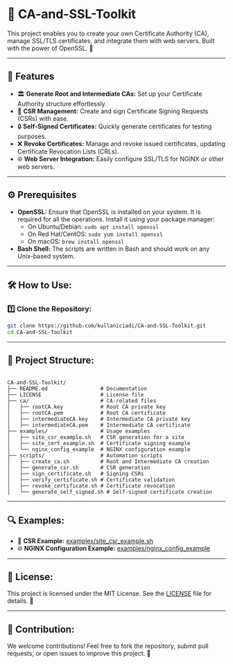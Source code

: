 # 🌟 CA-and-SSL-Toolkit

This project enables you to create your own Certificate Authority (CA), manage SSL/TLS certificates, and integrate them with web servers. Built with the power of OpenSSL. 🔐

---

## 🚀 Features

- 🏛️ **Generate Root and Intermediate CAs:** Set up your Certificate Authority structure effortlessly.
- 📝 **CSR Management:** Create and sign Certificate Signing Requests (CSRs) with ease.
- 🔒 **Self-Signed Certificates:** Quickly generate certificates for testing purposes.
- ❌ **Revoke Certificates:** Manage and revoke issued certificates, updating Certificate Revocation Lists (CRLs).
- 🌐 **Web Server Integration:** Easily configure SSL/TLS for NGINX or other web servers.

---

## ⚙️ Prerequisites

- **OpenSSL:** Ensure that OpenSSL is installed on your system. It is required for all the operations. Install it using your package manager:
  - On Ubuntu/Debian: `sudo apt install openssl`
  - On Red Hat/CentOS: `sudo yum install openssl`
  - On macOS: `brew install openssl`
- **Bash Shell:** The scripts are written in Bash and should work on any Unix-based system.

---

## 🛠️ How to Use:

### 1️⃣ Clone the Repository:

```bash
git clone https://github.com/kullaniciadi/CA-and-SSL-Toolkit.git
cd CA-and-SSL-Toolkit

```

---

## 📂 Project Structure:

```plaintext

CA-and-SSL-Toolkit/
├── README.md                 # Documentation
├── LICENSE                   # License file
├── ca/                       # CA-related files
│   ├── rootCA.key            # Root CA private key
│   ├── rootCA.pem            # Root CA certificate
│   ├── intermediateCA.key    # Intermediate CA private key
│   ├── intermediateCA.pem    # Intermediate CA certificate
├── examples/                 # Usage examples
│   ├── site_csr_example.sh   # CSR generation for a site
│   ├── site_cert_example.sh  # Certificate signing example
│   └── nginx_config_example  # NGINX configuration example
├── scripts/                  # Automation scripts
│   ├── create_ca.sh          # Root and Intermediate CA creation
│   ├── generate_csr.sh       # CSR generation
│   ├── sign_certificate.sh   # Signing CSRs
│   ├── verify_certificate.sh # Certificate validation
│   ├── revoke_certificate.sh # Certificate revocation
│   └── generate_self_signed.sh # Self-signed certificate creation

```

---

## 🔍 Examples:

- 📄 **CSR Example:** [examples/site_csr_example.sh](examples/site_csr_example.sh)
- 🌐 **NGINX Configuration Example:** [examples/nginx_config_example](examples/nginx_config_example)

---

## 📜 License:

This project is licensed under the MIT License. See the [LICENSE](LICENSE) file for details. 🎉

---

## 🌟 Contribution:

We welcome contributions! Feel free to fork the repository, submit pull requests, or open issues to improve this project. 🤝
